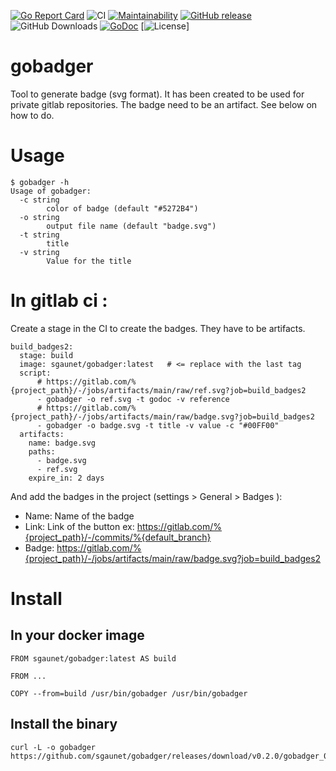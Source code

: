 [![Go Report Card](https://goreportcard.com/badge/github.com/sgaunet/gobadger)](https://goreportcard.com/report/github.com/sgaunet/gobadger)
![CI](https://github.com/sgaunet/gobadger/actions/workflows/build.yml/badge.svg)
[![Maintainability](https://api.codeclimate.com/v1/badges/b816877e855ed6793bc1/maintainability)](https://codeclimate.com/github/sgaunet/gobadger/maintainability)
[![GitHub release](https://img.shields.io/github/release/sgaunet/gobadger.svg)](https://github.com/sgaunet/gobadger/releases/latest)
![GitHub Downloads](https://img.shields.io/github/downloads/sgaunet/gobadger/total)
[![GoDoc](https://godoc.org/github.com/sgaunet/gobadger?status.svg)](https://godoc.org/github.com/sgaunet/gobadger)
[![License](https://img.shields.io/github/license/sgaunet/gobadger.svg)]

# gobadger

Tool to generate badge (svg format).
It has been created to be used for private gitlab repositories. The badge need to be an artifact. See below on how to do.

# Usage

```
$ gobadger -h
Usage of gobadger:
  -c string
        color of badge (default "#5272B4")
  -o string
        output file name (default "badge.svg")
  -t string
        title
  -v string
        Value for the title
```

# In gitlab ci :

Create a stage in the CI to create the badges. They have to be artifacts.

```
build_badges2:
  stage: build
  image: sgaunet/gobadger:latest   # <= replace with the last tag
  script:
      # https://gitlab.com/%{project_path}/-/jobs/artifacts/main/raw/ref.svg?job=build_badges2
      - gobadger -o ref.svg -t godoc -v reference
      # https://gitlab.com/%{project_path}/-/jobs/artifacts/main/raw/badge.svg?job=build_badges2
      - gobadger -o badge.svg -t title -v value -c "#00FF00"
  artifacts:
    name: badge.svg
    paths:
      - badge.svg
      - ref.svg
    expire_in: 2 days
```

And add the badges in the project (settings > General > Badges ):

* Name: Name of the badge
* Link: Link of the button ex: https://gitlab.com/%{project_path}/-/commits/%{default_branch}
* Badge: https://gitlab.com/%{project_path}/-/jobs/artifacts/main/raw/badge.svg?job=build_badges2


# Install

## In your docker image

```
FROM sgaunet/gobadger:latest AS build

FROM ...

COPY --from=build /usr/bin/gobadger /usr/bin/gobadger
```

## Install the binary

```
curl -L -o gobadger https://github.com/sgaunet/gobadger/releases/download/v0.2.0/gobadger_0.2.0_linux_amd64
```